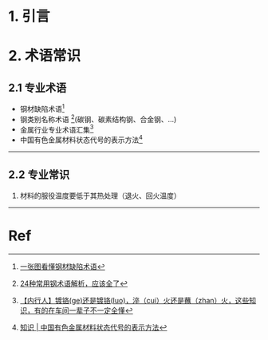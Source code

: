 # 1. 引言 

# 2. 术语常识 

## 2.1 专业术语 
- 钢材缺陷术语[^1]
- 钢类别名称术语 [^2](碳钢、碳素结构钢、合金钢、...)
- 金属行业专业术语汇集[^3]
- 中国有色金属材料状态代号的表示方法[^4]

---
## 2.2 专业常识 
1. 材料的服役温度要低于其热处理（退火、回火温度）

---
# Ref 

[^1]: [一张图看懂钢材缺陷术语](https://mp.weixin.qq.com/s/FUv0L2Bjy67vx1wmBbWBCg)
[^2]: [24种常用钢术语解析，应该全了](https://mp.weixin.qq.com/s/1l_27s-tI7qPh9xhr4urog)
[^3]: [【内行人】镀铬(ge)还是镀铬(luo)，淬（cui）火还是蘸（zhan）火，这些知识，有的在车间一辈子不一定全懂](https://mp.weixin.qq.com/s/ynSZvvVAttpqevNy8Gtb4A)


[^4]: [知识 | 中国有色金属材料状态代号的表示方法](https://mp.weixin.qq.com/s/QAPT_QySzUW2WdIj_IJQVQ)

